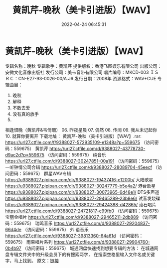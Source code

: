 ﻿---
title: 黄凯芹-晚秋（美卡引进版）【WAV】
date: 2022-04-24 06:45:31
categories: WAV车载音乐、镜像
tags: 国语流行
---
# 黄凯芹-晚秋（美卡引进版）【WAV】

专辑名称：晚秋
专辑歌手：黄凯芹
提供版权：香港飞图娱乐有限公司
出版公司：安微文化音像出版社
发行公司：美卡音带有限公司
唱片编号：MKCD-003
ＩＳＲＣ：CN-E27-93-0026-00/A.J6
发行日期：2008年
资源格式：WAV+CUE
专辑曲目：
01. 晚秋
02. 解释
03. 不敢去爱
04. 没有真的放手
05.
相逢恨晚（黄凯芹&韦倚珊）
06. 昨夜星晨
07. 偶然
08. 传闻
09. 我从未记起你
10. 就算你要离开
下载地址：
黄凯芹-晚秋（美卡引进版）【WAV】.rar: https://url27.ctfile.com/f/9388027-572935109-e1348a?p=559675
（访问密码：559675）
黄凯芹
https://url27.ctfile.com/d/9388027-43778730-d9ac2d?p=559675
（访问密码：559675）
纯音乐
https://url27.ctfile.com/d/9388027-30247851-00a191
（访问密码：559675）
一听钟情公司合辑
https://url27.ctfile.com/d/9388027-28089704-45eecf
（访问密码：559675）
群星WAV专辑
https://u9388027.pipipan.com/dir/9388027-19437416-e1200b/
大陆歌星
https://u9388027.pipipan.com/dir/9388027-30247779-b5e4a2/
港台歌星
https://u9388027.pipipan.com/dir/9388027-30073965-6d48e1/
DTS多声道
https://u9388027.pipipan.com/dir/9388027-29465289-23b8e6/
试音发烧碟
https://u9388027.pipipan.com/dir/9388027-29424388-d42865/
滚石唱片
https://url27.ctfile.com/d/9388027-24721817-c99fb0
（访问密码：559675）
宝丽金唱片
https://url27.ctfile.com/d/9388027-29465211-2db889
（访问密码：559675）
瑞鸣音乐
https://url27.ctfile.com/d/9388027-29204837-66d4de
（访问密码：559675）
外
语音乐
https://url27.ctfile.com/d/9388027-39813360-64a61d
（访问密码：559675）
雨果唱片系列
https://url27.ctfile.com/d/9388027-29904760-0b4b97
（访问密码：559675）
城通网盘快速找到想要专辑的方法：
在城通网盘专辑文件夹中的升级会员下的有搜索两字，
在搜索空格里输入文件名或关键字，马上找到。
原文：[链接](https://blog.sina.com.cn/s/blog_1647c7e7601030wts.html)